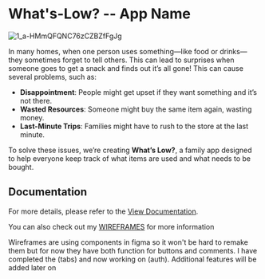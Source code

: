 # What's-Low? -- App Name

![1_a-HMmQFQNC76zCZBZfFgJg](https://github.com/user-attachments/assets/420c996b-3ba5-44a5-862c-e8ff72837bb9)

In many homes, when one person uses something—like food or drinks—they sometimes forget to tell others. This can lead to surprises when someone goes to get a snack and finds out it’s all gone! This can cause several problems, such as:

- **Disappointment**: People might get upset if they want something and it’s not there.
- **Wasted Resources**: Someone might buy the same item again, wasting money.
- **Last-Minute Trips**: Families might have to rush to the store at the last minute.

To solve these issues, we’re creating **What’s Low?**, a family app designed to help everyone keep track of what items are used and what needs to be bought. 

## Documentation

For more details, please refer to the [View Documentation](https://docs.google.com/document/d/1CZR3cwgvdB0YfuA5000Exac_xKKUSBYKWnUtGpgftxc/edit?usp=sharing).

You can also check out my [WIREFRAMES](https://www.figma.com/design/86ZWdMXfQwfh8TfBsQPRgC/What's-Low---Wireframe?m=auto&t=zqQJiviwBuGStogi-1) for more information

Wireframes are using components in figma so it won't be hard to remake them but for now they have both function for buttons and comments. I have completed the (tabs) and now working on (auth). Additional features will be added later on
